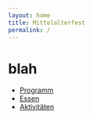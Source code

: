 ```yaml
---
layout: home
title: Mittelalterfest
permalink: /
---
```


# blah

* [Programm](agenda.md)
* [Essen](food.md)
* [Aktivitäten](activites.md)

